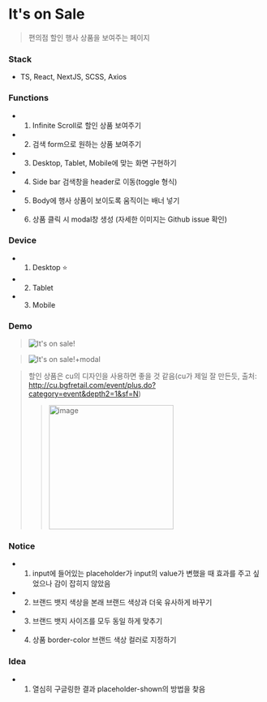 # It's on Sale

> 편의점 할인 행사 상품을 보여주는 페이지

### Stack

- TS, React, NextJS, SCSS, Axios

### Functions

- 1. Infinite Scroll로 할인 상품 보여주기
- 2. 검색 form으로 원하는 상품 보여주기
- 3. Desktop, Tablet, Mobile에 맞는 화면 구현하기
- 4. Side bar 검색창을 header로 이동(toggle 형식)
- 5. Body에 행사 상품이 보이도록 움직이는 배너 넣기
- 6. 상품 클릭 시 modal창 생성 (자세한 이미지는 Github issue 확인)


### Device

- 1. Desktop ⭐️
- 2. Tablet
- 3. Mobile

### Demo

> ![It's on sale!](https://user-images.githubusercontent.com/94846590/159687970-b550fadb-213e-4cd6-be1f-0792f40e5292.png)<br />

> ![It's on sale!+modal](https://user-images.githubusercontent.com/94846590/159687973-4b31cfff-236c-44b0-959b-3754085d63f6.png)<br />

> 할인 상품은 cu의 디자인을 사용하면 좋을 것 같음(cu가 제일 잘 만든듯, 출처: http://cu.bgfretail.com/event/plus.do?category=event&depth2=1&sf=N)
>   > <img width="245" alt="image" src="https://user-images.githubusercontent.com/57670160/156888098-114f3c88-aee2-4d6a-ba56-dd61b76c73f7.png">

### Notice

- 1. input에 들어있는 placeholder가 input의 value가 변했을 때 효과를 주고 싶었으나 감이 잡히지 않았음
- 2. 브랜드 뱃지 색상을 본래 브랜드 색상과 더욱 유사하게 바꾸기
- 3. 브랜드 뱃지 사이즈를 모두 동일 하게 맞추기
- 4. 상품 border-color 브랜드 색상 컬러로 지정하기

### Idea

- 1. 열심히 구글링한 결과 placeholder-shown의 방법을 찾음
